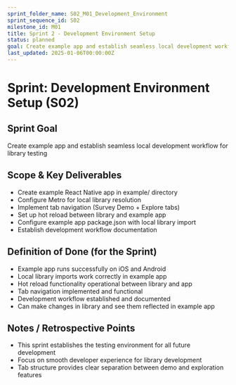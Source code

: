 ```yaml
---
sprint_folder_name: S02_M01_Development_Environment
sprint_sequence_id: S02
milestone_id: M01
title: Sprint 2 - Development Environment Setup
status: planned
goal: Create example app and establish seamless local development workflow for library testing
last_updated: 2025-01-06T00:00:00Z
---
```


# Sprint: Development Environment Setup (S02)

## Sprint Goal
Create example app and establish seamless local development workflow for library testing

## Scope & Key Deliverables
- Create example React Native app in example/ directory
- Configure Metro for local library resolution
- Implement tab navigation (Survey Demo + Explore tabs)
- Set up hot reload between library and example app
- Configure example app package.json with local library import
- Establish development workflow documentation

## Definition of Done (for the Sprint)
- Example app runs successfully on iOS and Android
- Local library imports work correctly in example app
- Hot reload functionality operational between library and app
- Tab navigation implemented and functional
- Development workflow established and documented
- Can make changes in library and see them reflected in example app

## Notes / Retrospective Points
- This sprint establishes the testing environment for all future development
- Focus on smooth developer experience for library development
- Tab structure provides clear separation between demo and exploration features